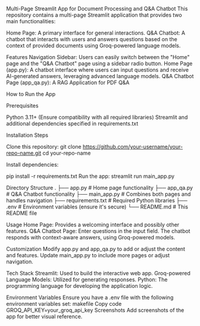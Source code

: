 Multi-Page Streamlit App for Document Processing and Q&A Chatbot
This repository contains a multi-page Streamlit application that provides two main functionalities:

Home Page: A primary interface for general interactions.
Q&A Chatbot: A chatbot that interacts with users and answers questions based on the context of provided documents using Groq-powered language models.


Features
Navigation Sidebar: Users can easily switch between the "Home" page and the "Q&A Chatbot" page using a sidebar radio button.
Home Page (app.py): A chatbot interface where users can input questions and receive AI-generated answers, leveraging advanced language models.
Q&A Chatbot Page (app_qa.py): A RAG Application for PDF Q&A


How to Run the App

Prerequisites

Python 3.11+ (Ensure compatibility with all required libraries)
Streamlit and additional dependencies specified in requirements.txt

Installation Steps

Clone this repository:
git clone https://github.com/your-username/your-repo-name.git
cd your-repo-name

Install dependencies:

pip install -r requirements.txt
Run the app:
streamlit run main_app.py

Directory Structure
.
├── app.py              # Home page functionality
├── app_qa.py           # Q&A Chatbot functionality
├── main_app.py         # Combines both pages and handles navigation
├── requirements.txt    # Required Python libraries
├── .env                # Environment variables (ensure it's secure)
└── README.md           # This README file


Usage
Home Page: Provides a welcoming interface and possibly other features.
Q&A Chatbot Page:
Enter questions in the input field.
The chatbot responds with context-aware answers, using Groq-powered models.

Customization
Modify app.py and app_qa.py to add or adjust the content and features.
Update main_app.py to include more pages or adjust navigation.


Tech Stack
Streamlit: Used to build the interactive web app.
Groq-powered Language Models: Utilized for generating responses.
Python: The programming language for developing the application 
logic.

Environment Variables
Ensure you have a .env file with the following environment variables set:
makefile
Copy code
GROQ_API_KEY=your_groq_api_key
Screenshots
Add screenshots of the app for better visual reference.
